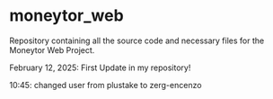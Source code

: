 # moneytor_web
Repository containing all the source code and necessary files for the Moneytor Web Project.

February 12, 2025:
First Update in my repository!

10:45: changed user from plustake to zerg-encenzo
